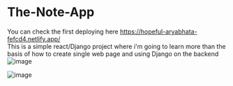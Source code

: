 # The-Note-App
You can check the first deploying here https://hopeful-aryabhata-fefcd4.netlify.app/   
This is a simple react/Django project where i'm going to learn more than the basis of how to create single web page and using Django on the backend
![image](https://user-images.githubusercontent.com/61946862/147176051-602c766e-8abe-469b-ad09-7d155d9711f0.png)

![image](https://user-images.githubusercontent.com/61946862/147176019-df93a74a-8fd9-4979-a1e9-dcc6dc3876a1.png)

